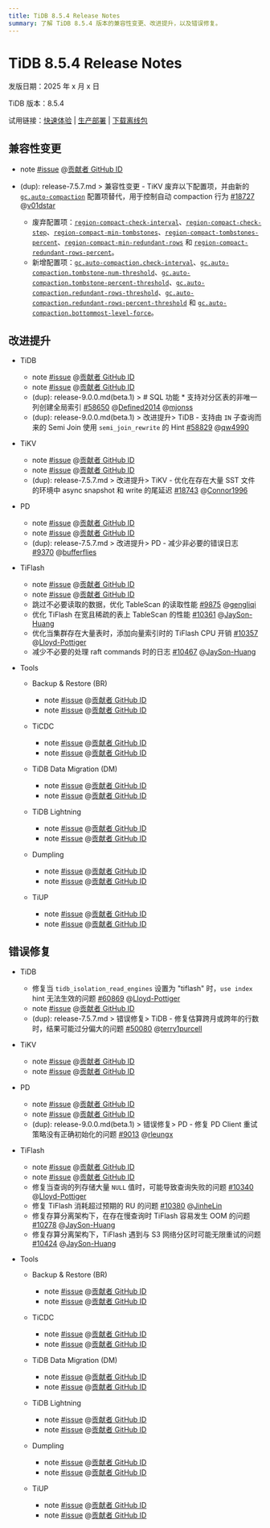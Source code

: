 ```yaml
---
title: TiDB 8.5.4 Release Notes
summary: 了解 TiDB 8.5.4 版本的兼容性变更、改进提升，以及错误修复。
---
```


# TiDB 8.5.4 Release Notes

发版日期：2025 年 x 月 x 日

TiDB 版本：8.5.4

试用链接：[快速体验](https://docs.pingcap.com/zh/tidb/v8.5/quick-start-with-tidb) | [生产部署](https://docs.pingcap.com/zh/tidb/v8.5/production-deployment-using-tiup) | [下载离线包](https://cn.pingcap.com/product-community/?version=v8.5.4#version-list)

## 兼容性变更

- note [#issue](https://github.com/pingcap/${repo-name}/issues/${issue-id}) @[贡献者 GitHub ID](https://github.com/${github-id})
- (dup): release-7.5.7.md > 兼容性变更 - TiKV 废弃以下配置项，并由新的 [`gc.auto-compaction`](https://docs.pingcap.com/zh/tidb/v7.5/tikv-configuration-file/#gcauto-compaction) 配置项替代，用于控制自动 compaction 行为 [#18727](https://github.com/tikv/tikv/issues/18727) @[v01dstar](https://github.com/v01dstar)

    - 废弃配置项：[`region-compact-check-interval`](https://docs.pingcap.com/zh/tidb/v7.5/tikv-configuration-file#region-compact-check-interval)、[`region-compact-check-step`](https://docs.pingcap.com/zh/tidb/v7.5/tikv-configuration-file#region-compact-check-step)、[`region-compact-min-tombstones`](https://docs.pingcap.com/zh/tidb/v7.5/tikv-configuration-file#region-compact-min-tombstones)、[`region-compact-tombstones-percent`](https://docs.pingcap.com/zh/tidb/v7.5/tikv-configuration-file#region-compact-tombstones-percent)、[`region-compact-min-redundant-rows`](https://docs.pingcap.com/zh/tidb/v7.5/tikv-configuration-file#region-compact-min-redundant-rows-从-v710-版本开始引入) 和 [`region-compact-redundant-rows-percent`](https://docs.pingcap.com/zh/tidb/v7.5/tikv-configuration-file#region-compact-redundant-rows-percent-从-v710-版本开始引入)。
    - 新增配置项：[`gc.auto-compaction.check-interval`](https://docs.pingcap.com/zh/tidb/v7.5/tikv-configuration-file#check-interval-从-v757-版本开始引入)、[`gc.auto-compaction.tombstone-num-threshold`](https://docs.pingcap.com/zh/tidb/v7.5/tikv-configuration-file#tombstone-num-threshold-从-v757-版本开始引入)、[`gc.auto-compaction.tombstone-percent-threshold`](https://docs.pingcap.com/zh/tidb/v7.5/tikv-configuration-file#tombstone-percent-threshold-从-v757-版本开始引入)、[`gc.auto-compaction.redundant-rows-threshold`](https://docs.pingcap.com/zh/tidb/v7.5/tikv-configuration-file#redundant-rows-threshold-从-v757-版本开始引入)、[`gc.auto-compaction.redundant-rows-percent-threshold`](https://docs.pingcap.com/zh/tidb/v7.5/tikv-configuration-file#redundant-rows-percent-threshold-从-v757-版本开始引入) 和 [`gc.auto-compaction.bottommost-level-force`](https://docs.pingcap.com/zh/tidb/v7.5/tikv-configuration-file#bottommost-level-force-从-v757-版本开始引入)。

## 改进提升

+ TiDB

    - note [#issue](https://github.com/pingcap/tidb/issues/${issue-id}) @[贡献者 GitHub ID](https://github.com/${github-id})
    - note [#issue](https://github.com/pingcap/tidb/issues/${issue-id}) @[贡献者 GitHub ID](https://github.com/${github-id})
    - (dup): release-9.0.0.md(beta.1) > # SQL 功能 * 支持对分区表的非唯一列创建全局索引 [#58650](https://github.com/pingcap/tidb/issues/58650) @[Defined2014](https://github.com/Defined2014) @[mjonss](https://github.com/mjonss)
    - (dup): release-9.0.0.md(beta.1) > 改进提升> TiDB - 支持由 `IN` 子查询而来的 Semi Join 使用 `semi_join_rewrite` 的 Hint [#58829](https://github.com/pingcap/tidb/issues/58829) @[qw4990](https://github.com/qw4990)

+ TiKV

    - note [#issue](https://github.com/tikv/tikv/issues/${issue-id}) @[贡献者 GitHub ID](https://github.com/${github-id})
    - note [#issue](https://github.com/tikv/tikv/issues/${issue-id}) @[贡献者 GitHub ID](https://github.com/${github-id})
    - (dup): release-7.5.7.md > 改进提升> TiKV - 优化在存在大量 SST 文件的环境中 async snapshot 和 write 的尾延迟 [#18743](https://github.com/tikv/tikv/issues/18743) @[Connor1996](https://github.com/Connor1996)

+ PD

    - note [#issue](https://github.com/tikv/pd/issues/${issue-id}) @[贡献者 GitHub ID](https://github.com/${github-id})
    - note [#issue](https://github.com/tikv/pd/issues/${issue-id}) @[贡献者 GitHub ID](https://github.com/${github-id})
    - (dup): release-7.5.7.md > 改进提升> PD - 减少非必要的错误日志 [#9370](https://github.com/tikv/pd/issues/9370) @[bufferflies](https://github.com/bufferflies)

+ TiFlash

    - note [#issue](https://github.com/pingcap/tiflash/issues/${issue-id}) @[贡献者 GitHub ID](https://github.com/${github-id})
    - note [#issue](https://github.com/pingcap/tiflash/issues/${issue-id}) @[贡献者 GitHub ID](https://github.com/${github-id})
    - 跳过不必要读取的数据，优化 TableScan 的读取性能 [#9875](https://github.com/pingcap/tiflash/issues/9875) @[gengliqi](https://github.com/gengliqi)
    - 优化 TiFlash 在宽且稀疏的表上 TableScan 的性能 [#10361](https://github.com/pingcap/tiflash/issues/10361) @[JaySon-Huang](https://github.com/JaySon-Huang)
    - 优化当集群存在大量表时，添加向量索引时的 TiFlash CPU 开销 [#10357](https://github.com/pingcap/tiflash/issues/10357) @[Lloyd-Pottiger](https://github.com/Lloyd-Pottiger)
    - 减少不必要的处理 raft commands 时的日志 [#10467](https://github.com/pingcap/tiflash/issues/10467) @[JaySon-Huang](https://github.com/JaySon-Huang)

+ Tools

    + Backup & Restore (BR)

        - note [#issue](https://github.com/pingcap/tidb/issues/${issue-id}) @[贡献者 GitHub ID](https://github.com/${github-id})
        - note [#issue](https://github.com/pingcap/tidb/issues/${issue-id}) @[贡献者 GitHub ID](https://github.com/${github-id})

    + TiCDC

        - note [#issue](https://github.com/pingcap/tiflow/issues/${issue-id}) @[贡献者 GitHub ID](https://github.com/${github-id})
        - note [#issue](https://github.com/pingcap/tiflow/issues/${issue-id}) @[贡献者 GitHub ID](https://github.com/${github-id})

    + TiDB Data Migration (DM)

        - note [#issue](https://github.com/pingcap/tiflow/issues/${issue-id}) @[贡献者 GitHub ID](https://github.com/${github-id})
        - note [#issue](https://github.com/pingcap/tiflow/issues/${issue-id}) @[贡献者 GitHub ID](https://github.com/${github-id})

    + TiDB Lightning

        - note [#issue](https://github.com/pingcap/tidb/issues/${issue-id}) @[贡献者 GitHub ID](https://github.com/${github-id})
        - note [#issue](https://github.com/pingcap/tidb/issues/${issue-id}) @[贡献者 GitHub ID](https://github.com/${github-id})

    + Dumpling

        - note [#issue](https://github.com/pingcap/tidb/issues/${issue-id}) @[贡献者 GitHub ID](https://github.com/${github-id})
        - note [#issue](https://github.com/pingcap/tidb/issues/${issue-id}) @[贡献者 GitHub ID](https://github.com/${github-id})

    + TiUP

        - note [#issue](https://github.com/pingcap/tiup/issues/${issue-id}) @[贡献者 GitHub ID](https://github.com/${github-id})
        - note [#issue](https://github.com/pingcap/tiup/issues/${issue-id}) @[贡献者 GitHub ID](https://github.com/${github-id})

## 错误修复

+ TiDB

    - 修复当 `tidb_isolation_read_engines` 设置为 "tiflash" 时，`use index` hint 无法生效的问题 [#60869](https://github.com/pingcap/tidb/issues/60869) @[Lloyd-Pottiger](https://github.com/Lloyd-Pottiger)
    - note [#issue](https://github.com/pingcap/tidb/issues/${issue-id}) @[贡献者 GitHub ID](https://github.com/${github-id})
    - (dup): release-7.5.7.md > 错误修复> TiDB - 修复估算跨月或跨年的行数时，结果可能过分偏大的问题 [#50080](https://github.com/pingcap/tidb/issues/50080) @[terry1purcell](https://github.com/terry1purcell)

+ TiKV

    - note [#issue](https://github.com/tikv/tikv/issues/${issue-id}) @[贡献者 GitHub ID](https://github.com/${github-id})
    - note [#issue](https://github.com/tikv/tikv/issues/${issue-id}) @[贡献者 GitHub ID](https://github.com/${github-id})

+ PD

    - note [#issue](https://github.com/tikv/pd/issues/${issue-id}) @[贡献者 GitHub ID](https://github.com/${github-id})
    - note [#issue](https://github.com/tikv/pd/issues/${issue-id}) @[贡献者 GitHub ID](https://github.com/${github-id})
    - (dup): release-9.0.0.md(beta.1) > 错误修复> PD - 修复 PD Client 重试策略没有正确初始化的问题 [#9013](https://github.com/tikv/pd/issues/9013) @[rleungx](https://github.com/rleungx)

+ TiFlash

    - note [#issue](https://github.com/pingcap/tiflash/issues/${issue-id}) @[贡献者 GitHub ID](https://github.com/${github-id})
    - note [#issue](https://github.com/pingcap/tiflash/issues/${issue-id}) @[贡献者 GitHub ID](https://github.com/${github-id})
    - 修复当查询的列存储大量 `NULL` 值时，可能导致查询失败的问题 [#10340](https://github.com/pingcap/tiflash/issues/10340) @[Lloyd-Pottiger](https://github.com/Lloyd-Pottiger)
    - 修复 TiFlash 消耗超过预期的 RU 的问题 [#10380](https://github.com/pingcap/tiflash/issues/10380) @[JinheLin](https://github.com/JinheLin)
    - 修复存算分离架构下，在存在慢查询时 TiFlash 容易发生 OOM 的问题 [#10278](https://github.com/pingcap/tiflash/issues/10278) @[JaySon-Huang](https://github.com/JaySon-Huang)
    - 修复存算分离架构下，TiFlash 遇到与 S3 网络分区时可能无限重试的问题 [#10424](https://github.com/pingcap/tiflash/issues/10424) @[JaySon-Huang](https://github.com/JaySon-Huang)

+ Tools

    + Backup & Restore (BR)

        - note [#issue](https://github.com/pingcap/tidb/issues/${issue-id}) @[贡献者 GitHub ID](https://github.com/${github-id})
        - note [#issue](https://github.com/pingcap/tidb/issues/${issue-id}) @[贡献者 GitHub ID](https://github.com/${github-id})

    + TiCDC

        - note [#issue](https://github.com/pingcap/tiflow/issues/${issue-id}) @[贡献者 GitHub ID](https://github.com/${github-id})
        - note [#issue](https://github.com/pingcap/tiflow/issues/${issue-id}) @[贡献者 GitHub ID](https://github.com/${github-id})

    + TiDB Data Migration (DM)

        - note [#issue](https://github.com/pingcap/tiflow/issues/${issue-id}) @[贡献者 GitHub ID](https://github.com/${github-id})
        - note [#issue](https://github.com/pingcap/tiflow/issues/${issue-id}) @[贡献者 GitHub ID](https://github.com/${github-id})

    + TiDB Lightning

        - note [#issue](https://github.com/pingcap/tidb/issues/${issue-id}) @[贡献者 GitHub ID](https://github.com/${github-id})
        - note [#issue](https://github.com/pingcap/tidb/issues/${issue-id}) @[贡献者 GitHub ID](https://github.com/${github-id})

    + Dumpling

        - note [#issue](https://github.com/pingcap/tidb/issues/${issue-id}) @[贡献者 GitHub ID](https://github.com/${github-id})
        - note [#issue](https://github.com/pingcap/tidb/issues/${issue-id}) @[贡献者 GitHub ID](https://github.com/${github-id})

    + TiUP

        - note [#issue](https://github.com/pingcap/tiup/issues/${issue-id}) @[贡献者 GitHub ID](https://github.com/${github-id})
        - note [#issue](https://github.com/pingcap/tiup/issues/${issue-id}) @[贡献者 GitHub ID](https://github.com/${github-id})